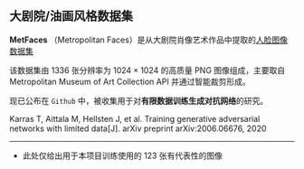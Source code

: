 ## 大剧院/油画风格数据集

**MetFaces** （Metropolitan Faces）是从大剧院肖像艺术作品中提取的[人脸图像数据集](https://github.com/NVlabs/metfaces-dataset) 

该数据集由 $1336$ 张分辨率为 $1024×1024$ 的高质量 PNG 图像组成，主要取自 Metropolitan Museum of Art Collection API 并通过智能裁剪形成。

现已公布在 `Github` 中，被收集用于对**有限数据训练生成对抗网络**的研究。

Karras T, Aittala M, Hellsten J, et al. Training generative adversarial networks with  limited data[J]. arXiv preprint arXiv:2006.06676, 2020

---

- 此处仅给出用于本项目训练使用的 $123$ 张有代表性的图像
